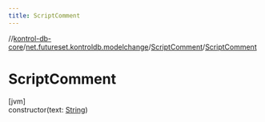 ```yaml
---
title: ScriptComment
---
```

//[kontrol-db-core](../../../index.html)/[net.futureset.kontroldb.modelchange](../index.html)/[ScriptComment](index.html)/[ScriptComment](-script-comment.html)



# ScriptComment



[jvm]\
constructor(text: [String](https://kotlinlang.org/api/latest/jvm/stdlib/kotlin/-string/index.html))




